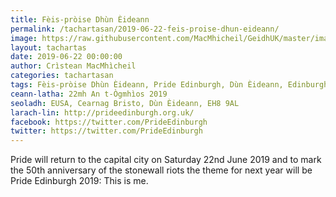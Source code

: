 ```yaml
---
title: Fèis-pròise Dhùn Èideann
permalink: /tachartasan/2019-06-22-feis-proise-dhun-eideann/
image: https://raw.githubusercontent.com/MacMhicheil/GeidhUK/master/images/2019-06-22-feis-proise-dhun-eideann.jpg
layout: tachartas
date: 2019-06-22 00:00:00
author: Crìstean MacMhìcheil
categories: tachartasan
tags: Fèis-pròise Dhùn Èideann, Pride Edinburgh, Dùn Èideann, Edinburgh
ceann-latha: 22mh An t-Ògmhìos 2019
seoladh: EUSA, Cearnag Bristo, Dùn Èideann, EH8 9AL
larach-lin: http://prideedinburgh.org.uk/
facebook: https://twitter.com/PrideEdinburgh
twitter: https://twitter.com/PrideEdinburgh
---
```


Pride will return to the capital city on Saturday 22nd June 2019 and to mark the 50th anniversary of the stonewall riots the theme for next year will be Pride Edinburgh 2019: This is me.

<!--more-->
